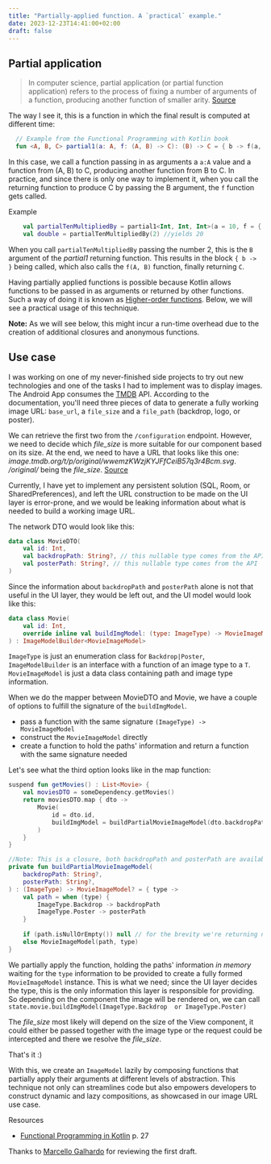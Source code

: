 ```yaml
---
title: "Partially-applied function. A `practical` example."
date: 2023-12-23T14:41:00+02:00
draft: false
---
```

## Partial application
>In computer science, partial application (or partial function application) refers to the process of fixing a number of arguments of a function, producing another function of smaller arity. [Source](https://en.wikipedia.org/wiki/Partial_application)

The way I see it, this is a function in which the final result is computed at different time:

```kotlin
  // Example from the Functional Programming with Kotlin book
  fun <A, B, C> partial1(a: A, f: (A, B) -> C): (B) -> C = { b -> f(a, b) }
```
In this case, we call a function passing in as arguments a `a:A` value and a function from (A, B) to C, producing another function from B to C.
In practice, and since there is only one way to implement it, when you call the returning function to produce C by passing the B argument, the `f` function gets called.

Example
```kotlin
    val partialTenMultipliedBy = partial1<Int, Int, Int>(a = 10, f = { a, b -> a * b } )
    val double = partialTenMultipliedBy(2) //yields 20
```

When you call `partialTenMultipliedBy` passing the number 2, this is the `B` argument of the _partial1_ returning function. This results in the block `{ b -> }` being called, which also calls the `f(A, B)` function, finally returning `C`.

Having partially applied functions is possible because Kotlin allows functions to be passed in as arguments or returned by other functions. Such a way of doing it is known as [Higher-order functions](https://kotlinlang.org/docs/lambdas.html#higher-order-functions).
Below, we will see a practical usage of this technique.

**Note:** As we will see below, this might incur a run-time overhead due to the creation of additional closures and anonymous functions.

## Use case
I was working on one of my never-finished side projects to try out new technologies and one of the tasks I had to implement was to display images.
The Android App consumes the [TMDB](https://developer.themoviedb.org/) API. According to the documentation, you'll need three pieces of data to generate a fully working image URL: `base_url`, a `file_size` and a `file_path` (backdrop, logo, or poster).

We can retrieve the first two from the `/configuration` endpoint. However, we need to decide which _file_size_ is more suitable for our component based on its size.
At the end, we need to have a URL that looks like this one: _image.tmdb.org/t/p/original/wwemzKWzjKYJFfCeiB57q3r4Bcm.svg_. _/original/_ being the _file_size_. [Source](https://developer.themoviedb.org/docs/image-basics)

Currently, I have yet to implement any persistent solution (SQL, Room, or SharedPreferences), and left the URL construction to be made on the UI layer is error-prone, and we would be leaking information about what is needed to build a working image URL.

The network DTO would look like this:

```kotlin
data class MovieDTO(
    val id: Int,
    val backdropPath: String?, // this nullable type comes from the API
    val posterPath: String?, // this nullable type comes from the API
)
```

Since the information about `backdropPath` and `posterPath` alone is not that useful in the UI layer, they would be left out, and the UI model would look like this: 

```kotlin
data class Movie(
    val id: Int,
    override inline val buildImgModel: (type: ImageType) -> MovieImageModel?,
) : ImageModelBuilder<MovieImageModel> 
```

`ImageType` is just an enumeration class for  `Backdrop|Poster`, `ImageModelBuilder` is an interface with a function of an image type to a `T`. `MovieImageModel` is just a data class containing path and image type information. 

When we do the mapper between MovieDTO and Movie, we have a couple of options to fulfill the signature of the `buildImgModel`.
* pass a function with the same signature `(ImageType) -> MovieImageModel`
* construct the `MovieImageModel` directly
* create a function to hold the paths' information and return a function with the same signature needed

Let's see what the third option looks like in the map function:

```kotlin
suspend fun getMovies() : List<Movie> {
    val moviesDTO = someDependency.getMovies()
    return moviesDTO.map { dto ->
        Movie(
            id = dto.id,
            buildImgModel = buildPartialMovieImageModel(dto.backdropPath, dto.posterPath),
        )
    }
}

//Note: This is a closure, both backdropPath and posterPath are available within the body of the inner function.
private fun buildPartialMovieImageModel(
    backdropPath: String?,
    posterPath: String?,
) : (ImageType) -> MovieImageModel? = { type ->
    val path = when (type) {
        ImageType.Backdrop -> backdropPath
        ImageType.Poster -> posterPath
    }
    
    if (path.isNullOrEmpty()) null // for the brevity we're returning null, you could return a fallback ImageModel that displays local asset instead
    else MovieImageModel(path, type)
}
```

We partially apply the function, holding the paths' information _in memory_  waiting for the `type` information to be provided to create a fully formed `MovieImageModel` instance.
This is what we need; since the UI layer decides the type, this is the only information this layer is responsible for providing. So depending on the component the image will be rendered on, we can call `state.movie.buildImgModel(ImageType.Backdrop  or ImageType.Poster)`

The _file_size_ most likely will depend on the size of the View component, it could either be passed together with the image type or the request could be intercepted and there we resolve the _file_size_.

That's it :) 

With this, we create an `ImageModel` lazily by composing functions that partially apply their arguments at different levels of abstraction.
This technique not only can streamlines code but also empowers developers to construct dynamic and lazy compositions, as showcased in our image URL use case.

Resources
* [Functional Programming in Kotlin](https://www.goodreads.com/book/show/49199400-functional-programming-in-kotlin) p. 27

Thanks to [Marcello Galhardo](https://twitter.com/marcellogalhard) for reviewing the first draft. 
